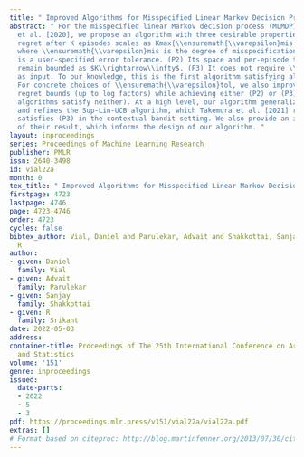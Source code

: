 ```yaml
---
title: " Improved Algorithms for Misspecified Linear Markov Decision Processes "
abstract: " For the misspecified linear Markov decision process (MLMDP) model of Jin
  et al. [2020], we propose an algorithm with three desirable properties. (P1) Its
  regret after K episodes scales as Kmax{\\ensuremath{\\varepsilon}mis,\\ensuremath{\\varepsilon}tol},
  where \\ensuremath{\\varepsilon}mis is the degree of misspecification and \\ensuremath{\\varepsilon}tol
  is a user-specified error tolerance. (P2) Its space and per-episode time complexities
  remain bounded as $K\\rightarrow\\infty$. (P3) It does not require \\ensuremath{\\varepsilon}mis
  as input. To our knowledge, this is the first algorithm satisfying all three properties.
  For concrete choices of \\ensuremath{\\varepsilon}tol, we also improve existing
  regret bounds (up to log factors) while achieving either (P2) or (P3) (existing
  algorithms satisfy neither). At a high level, our algorithm generalizes (to MLMDPs)
  and refines the Sup-Lin-UCB algorithm, which Takemura et al. [2021] recently showed
  satisfies (P3) in the contextual bandit setting. We also provide an intuitive interpretation
  of their result, which informs the design of our algorithm. "
layout: inproceedings
series: Proceedings of Machine Learning Research
publisher: PMLR
issn: 2640-3498
id: vial22a
month: 0
tex_title: " Improved Algorithms for Misspecified Linear Markov Decision Processes "
firstpage: 4723
lastpage: 4746
page: 4723-4746
order: 4723
cycles: false
bibtex_author: Vial, Daniel and Parulekar, Advait and Shakkottai, Sanjay and Srikant,
  R
author:
- given: Daniel
  family: Vial
- given: Advait
  family: Parulekar
- given: Sanjay
  family: Shakkottai
- given: R
  family: Srikant
date: 2022-05-03
address:
container-title: Proceedings of The 25th International Conference on Artificial Intelligence
  and Statistics
volume: '151'
genre: inproceedings
issued:
  date-parts:
  - 2022
  - 5
  - 3
pdf: https://proceedings.mlr.press/v151/vial22a/vial22a.pdf
extras: []
# Format based on citeproc: http://blog.martinfenner.org/2013/07/30/citeproc-yaml-for-bibliographies/
---
```

